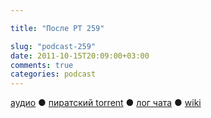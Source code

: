 ```yaml
---

title: "После РТ 259"

slug: "podcast-259"
date: 2011-10-15T20:09:00+03:00
comments: true
categories: podcast
---
```

[аудио](http://cdn.radio-t.com/rt259post.mp3) ● [пиратский torrent](http://pirates.radio-t.com/torrents/rt259post.mp3.torrent) ● [лог чата](http://chat.radio-t.com/logs/radio-t-259.html) ● [wiki](http://wiki.radio-t.com/%D0%9F%D0%BE%D1%81%D0%BB%D0%B5_%D0%A0%D0%A2_259)<audio src="http://cdn.radio-t.com/rt259post.mp3" preload="none">
